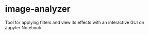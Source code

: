 # image-analyzer
Tool for applying filters and view its effects with an interactive GUI on Jupyter Notebook
